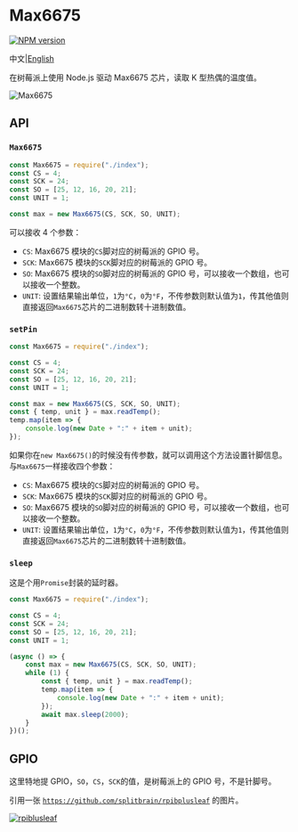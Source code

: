 # Max6675

[![NPM version](https://img.shields.io/npm/v/max6675-raspi.svg)](https://www.npmjs.com/package/max6675-raspi)

中文|[English](./README.md)

在树莓派上使用 Node.js 驱动 Max6675 芯片，读取 K 型热偶的温度值。

![Max6675](https://github.com/bubao/Max6675-Raspberry-pi-nodejs/raw/master/imgs/Max6675.png)

## API

### `Max6675`

```js
const Max6675 = require("./index");
const CS = 4;
const SCK = 24;
const SO = [25, 12, 16, 20, 21];
const UNIT = 1;

const max = new Max6675(CS, SCK, SO, UNIT);
```

可以接收 4 个参数：

- `CS`: Max6675 模块的`CS`脚对应的树莓派的 GPIO 号。
- `SCK`: Max6675 模块的`SCK`脚对应的树莓派的 GPIO 号。
- `SO`: Max6675 模块的`SO`脚对应的树莓派的 GPIO 号，可以接收一个数组，也可以接收一个整数。
- `UNIT`: 设置结果输出单位，`1`为`°C`，`0`为`°F`，不传参数则默认值为`1`，传其他值则直接返回`Max6675`芯片的二进制数转十进制数值。

### `setPin`

```js
const Max6675 = require("./index");

const CS = 4;
const SCK = 24;
const SO = [25, 12, 16, 20, 21];
const UNIT = 1;

const max = new Max6675(CS, SCK, SO, UNIT);
const { temp, unit } = max.readTemp();
temp.map(item => {
    console.log(new Date + ":" + item + unit);
});
```

如果你在`new Max6675()`的时候没有传参数，就可以调用这个方法设置针脚信息。与`Max6675`一样接收四个参数：

- `CS`: Max6675 模块的`CS`脚对应的树莓派的 GPIO 号。
- `SCK`: Max6675 模块的`SCK`脚对应的树莓派的 GPIO 号。
- `SO`: Max6675 模块的`SO`脚对应的树莓派的 GPIO 号，可以接收一个数组，也可以接收一个整数。
- `UNIT`: 设置结果输出单位，`1`为`°C`，`0`为`°F`，不传参数则默认值为`1`，传其他值则直接返回`Max6675`芯片的二进制数转十进制数值。

### `sleep`

这是个用`Promise`封装的延时器。

```js
const Max6675 = require("./index");

const CS = 4;
const SCK = 24;
const SO = [25, 12, 16, 20, 21];
const UNIT = 1;

(async () => {
    const max = new Max6675(CS, SCK, SO, UNIT);
    while (1) {
        const { temp, unit } = max.readTemp();
        temp.map(item => {
            console.log(new Date + ":" + item + unit);
        });
        await max.sleep(2000);
    }
})();
```

## GPIO

这里特地提 GPIO，`SO`，`CS`，`SCK`的值，是树莓派上的 GPIO 号，不是针脚号。

引用一张 [`https://github.com/splitbrain/rpibplusleaf`](https://github.com/splitbrain/rpibplusleaf) 的图片。

[![rpiblusleaf](https://raw.githubusercontent.com/splitbrain/rpibplusleaf/master/rpiblusleaf.png)](https://github.com/splitbrain/rpibplusleaf)